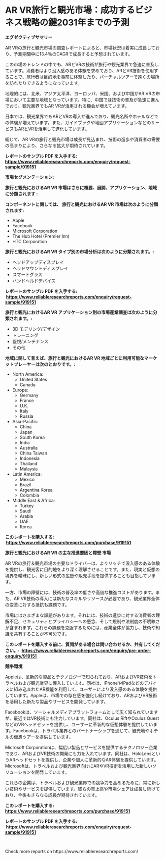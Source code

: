 <p><h1>AR VR旅行と観光市場：成功するビジネス戦略の鍵2031年までの予測</h1></p><p><strong>エグゼクティブサマリー</strong></p>
<p><p>AR VRの旅行と観光市場の調査レポートによると、市場状況は着実に成長しており、予測期間中に13.4％のCAGRで成長すると予想されています。</p><p>この市場のトレンドの中でも、ARとVRの技術が旅行や観光業界で急速に普及しています。消費者はより没入感のある体験を求めており、ARとVR技術を使用することで、旅行者は目的地を事前に体験したり、バーチャルツアーで遠くの場所を訪れたりできるようになっています。</p><p>地理的には、北米、アジア太平洋、ヨーロッパ、米国、および中国がAR VRの市場において主要な地域となっています。特に、中国では技術の普及が急速に進んでおり、観光業界でもAR VRが活用される機会が増えています。</p><p>日本では、観光業界でもARとVRの導入が進んでおり、観光名所やホテルなどでの体験が増えています。また、ガイドブックや地図アプリケーションなどのサービスもARとVRを活用して進化しています。</p><p>総じて、AR VRの旅行と観光市場は成長が見込まれ、技術の進歩や消費者の需要の高まりにより、さらなる拡大が期待されています。</p></p>
<p><strong>レポートのサンプル PDF を入手する: <a href="https://www.reliableresearchreports.com/enquiry/request-sample/919151">https://www.reliableresearchreports.com/enquiry/request-sample/919151</a></strong></p>
<p><strong>市場セグメンテーション:</strong></p>
<p><strong> 旅行と観光におけるAR VR 市場はさらに概要、展開、アプリケーション、地域に分類されます :</strong></p>
<p><strong>コンポーネントに関しては、 旅行と観光におけるAR VR 市場は次のように分類されます: &nbsp;</strong></p>
<p><ul><li>Apple</li><li>Facebook</li><li>Microsoft Corporation</li><li>The Hub Hotel (Premier Inn)</li><li>HTC Corporation</li></ul></p>
<p><strong> 旅行と観光におけるAR VR タイプ別の市場分析は次のように分類されます。:</strong></p>
<p><ul><li>ヘッドアップディスプレイ</li><li>ヘッドマウントディスプレイ</li><li>スマートグラス</li><li>ハンドヘルドデバイス</li></ul></p>
<p><strong>レポートのサンプル PDF を入手する: &nbsp;<a href="https://www.reliableresearchreports.com/enquiry/request-sample/919151">https://www.reliableresearchreports.com/enquiry/request-sample/919151</a></strong></p>
<p><strong> 旅行と観光におけるAR VR アプリケーション別の市場産業調査は次のように分類されます。:</strong></p>
<p><ul><li>3D モデリング/デザイン</li><li>トレーニング</li><li>監視/メンテナンス</li><li>その他</li></ul></p>
<p><strong>地域に関して言えば、旅行と観光におけるAR VR 地域ごとに利用可能なマーケットプレーヤーは次のとおりです。:</strong></p>
<p><ul>
    <li>
        North America:
        <ul>
            <li>United States</li>
            <li>Canada</li>
        </ul>
    </li>
    <li>
        Europe:
        <ul>
            <li>Germany</li>
            <li>France</li>
            <li>U.K.</li>
            <li>Italy</li>
            <li>Russia</li>
        </ul>
    </li>
    <li>
        Asia-Pacific:
        <ul>
            <li>China</li>
            <li>Japan</li>
            <li>South Korea</li>
            <li>India</li>
            <li>Australia</li>
            <li>China Taiwan</li>
            <li>Indonesia</li>
            <li>Thailand</li>
            <li>Malaysia</li>
        </ul>
    </li>
    <li>
        Latin America:
        <ul>
            <li>Mexico</li>
            <li>Brazil</li>
            <li>Argentina Korea</li>
            <li>Colombia</li>
        </ul>
    </li>
    <li>
        Middle East & Africa:
        <ul>
            <li>Turkey</li>
            <li>Saudi</li>
            <li>Arabia</li>
            <li>UAE</li>
            <li>Korea</li>
        </ul>
    </li>
    </ul></p>
<p><strong>このレポートを購入する: &nbsp;<a href="https://www.reliableresearchreports.com/purchase/919151">https://www.reliableresearchreports.com/purchase/919151</a></strong></p>
<p><strong>旅行と観光におけるAR VR の主な推進要因と障壁 市場</strong></p>
<p><p>AR VRの旅行＆観光市場の主要なドライバーは、よりリッチで没入感のある体験を提供し、観光客に目的地をより深く理解させることです。また、現実と仮想の境界を曖昧にし、新しい形式の広告や販売手段を提供することも目指しています。</p><p>一方、市場の障壁には、技術の普及率の低さや高価な推進コストがあります。また、AR VR技術の導入には新たなスキルやリソースが必要であり、観光業界全体の変革に対する抵抗も課題です。</p><p>市場にはさまざまな課題があります。それには、技術の進歩に対する消費者の理解不足、セキュリティとプライバシーへの懸念、そして規制や法制度の不明瞭さが含まれます。これらの課題を克服するためには、産業全体が協力し、技術や知識を共有することが不可欠です。</p></p>
<p><strong>このレポートを購入する前に、質問がある場合は問い合わせるか、共有してください。:&nbsp; <a href="https://www.reliableresearchreports.com/enquiry/pre-order-enquiry/919151">https://www.reliableresearchreports.com/enquiry/pre-order-enquiry/919151</a></strong></p>
<p><strong>競争環境</strong></p>
<p><p>Appleは、革新的な製品とテクノロジーで知られており、ARおよびVR技術をトラベルおよび観光業界に導入しています。同社は、iPhoneやiPadなどのデバイスに組み込まれたAR機能を利用して、ユーザーにより没入感のある体験を提供しています。Appleは、市場での存在感を強化し続けており、ARおよびVR技術を活用した新たな製品やサービスを開発しています。</p><p>Facebookは、ソーシャルメディアプラットフォームとして広く知られていますが、最近ではVR技術にも注力しています。同社は、Oculus RiftやOculus QuestなどのVRヘッドセットを提供し、ユーザーに革新的な仮想体験を提供しています。Facebookは、トラベル業界とのパートナーシップを通じて、観光地やホテルの仮想ツアーを提供しています。</p><p>Microsoft Corporationは、幅広い製品とサービスを提供するテクノロジー企業であり、ARおよびVR技術の開発にも力を入れています。同社は、HoloLensというARヘッドセットを提供し、企業や個人に革新的なAR体験を提供しています。Microsoftは、トラベルおよび観光業界向けにARやVR技術を活用した新しいソリューションを開発しています。</p><p>これらの企業は、トラベルおよび観光業界での競争力を高めるために、常に新しい技術やサービスを提供しています。彼らの売上高や市場シェアは成長し続けており、今後もさらなる成長が期待されています。</p></p>
<p><strong>このレポートを購入する: &nbsp; <a href="https://www.reliableresearchreports.com/purchase/919151">https://www.reliableresearchreports.com/purchase/919151</a></strong></p>
<p><strong>レポートのサンプル PDF を入手する: &nbsp;<a href="https://www.reliableresearchreports.com/enquiry/request-sample/919151">https://www.reliableresearchreports.com/enquiry/request-sample/919151</a></strong><strong></strong></p>
<p>&nbsp;</p>
<p>Check more reports on https://www.reliableresearchreports.com/</p>